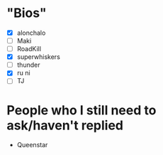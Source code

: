 # "Bios"
- [x] alonchalo
- [ ] Maki
- [ ] RoadKill
- [x] superwhiskers
- [ ] thunder
- [x] ru ni
- [ ] TJ

# People who I still need to ask/haven't replied
- Queenstar
